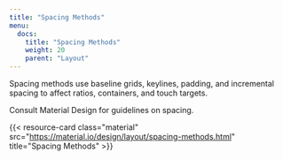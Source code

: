 ```yaml
---
title: "Spacing Methods"
menu:
  docs:
    title: "Spacing Methods"
    weight: 20
    parent: "Layout"
---
```

Spacing methods use baseline grids, keylines, padding, and incremental spacing to affect ratios, containers, and touch targets.

Consult Material Design for guidelines on spacing.

{{< resource-card class="material" src="https://material.io/design/layout/spacing-methods.html" title="Spacing Methods" >}}
